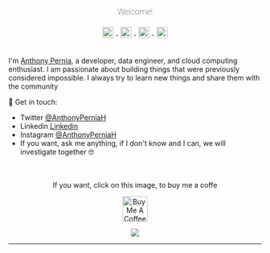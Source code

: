 <link rel="preconnect" href="https://fonts.gstatic.com">
<link href="https://fonts.googleapis.com/css2?family=Roboto:ital,wght@0,100;0,300;1,100&display=swap" rel="stylesheet">

<div align="center">

<h3 style="font-family: 'Roboto'; font-weight: 100;" , sans-serif;>Welcome!</h3> 


<a href="https://www.linkedin.com/in/anthonypernia/" target="_blank">
  <img align="center" alt="Anthony Pernia | Linkedin" width="22px" 
  style="padding:5px" src="https://raw.githubusercontent.com/anthonyperniah/anthonyperniah/master/assets/linkedin.svg" />
</a>
<a href="https://twitter.com/AnthonyPerniaH" target="_blank">
  <img align="center" alt="Anthony Pernia | Twitter" width="22px" style="padding:5px" src="https://raw.githubusercontent.com/anthonyperniah/anthonyperniah/master/assets/twitter.svg" />
</a>
<a href="https://www.instagram.com/anthonyperniah/" target="_blank">
  <img align="center" alt="Anthony Pernia | Instagram" width="22px" style="padding:5px" src="https://raw.githubusercontent.com/anthonyperniah/anthonyperniah/master/assets/instagram.svg" />
</a>
<a href="https://anthonyperniah.github.io/" target="_blank">
  <img align="center" alt="Anthony Pernia | Portfolio" width="22px" style="padding:5px" src="https://raw.githubusercontent.com/anthonyperniah/anthonyperniah/master/assets/blog.png" />
</a>
</div>

<br>

I'm [Anthony Pernia](https://anthonypernia.com/), a developer, data engineer, and cloud computing enthusiast.
I am passionate about building things that were previously considered impossible.
I always try to learn new things and share them with the community

💬 Get in touch:
- Twitter [@AnthonyPerniaH](https://twitter.com/AnthonyPerniaH) 
- Linkedin [Linkedin](https://www.linkedin.com/in/anthonypernia/)
- Instagram [@AnthonyPerniaH](https://www.instagram.com/anthonyperniah) 
- If you want, ask me anything, if I don't know and I can, we will investigate together 🤓

<br>
<div align="center">
<br>
If you want, click on this image, to buy me a coffe 

<a href="https://cafecito.app/anthonyperniah" target="_blank"><img src="https://cdn.cafecito.app/imgs/cafecito_logo.svg" alt="Buy Me A Coffee" width="50" /></a>

![](https://visitor-badge.glitch.me/badge?page_id=anthonypernah.anthonyperniah)

</div>

<hr>


